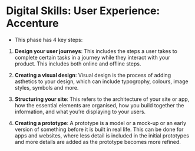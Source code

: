 # Digital Skills: User Experience: Accenture

- This phase has 4 key steps:

1. **Design your user journeys**: This includes the steps a user takes to complete certain tasks in a journey while they interact with your product. This includes both online and offline steps.

2. **Creating a visual design**: Visual design is the process of adding asthetics to your design, which can include typogrophy, colours, image styles, symbols and more.

3. **Structuring your site**: This refers to the architecture of your site or app, how the essential elements are organised, how you build together the information, and what you’re displaying to your users.

4. **Creating a prototype**: A prototype is a model or a mock-up or an early version of something before it is built in real life. This can be done for apps and websites, where less detail is included in the initial prototypes and more details are added as the prototype becomes more refined.
